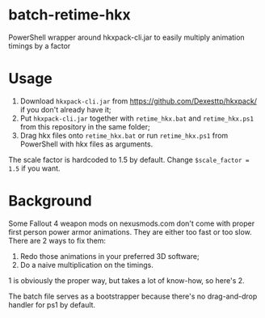 # batch-retime-hkx
PowerShell wrapper around hkxpack-cli.jar to easily multiply animation timings by a factor
# Usage
1. Download `hkxpack-cli.jar` from https://github.com/Dexesttp/hkxpack/ if you don't already have it;
2. Put `hkxpack-cli.jar` together with `retime_hkx.bat` and `retime_hkx.ps1` from this repository in the same folder;
3. Drag hkx files onto `retime_hkx.bat` or run `retime_hkx.ps1` from PowerShell with hkx files as arguments.

The scale factor is hardcoded to 1.5 by default. Change `$scale_factor = 1.5` if you want.
# Background
Some Fallout 4 weapon mods on nexusmods.com don't come with proper first person power armor animations. They are either too fast or too slow. There are 2 ways to fix them:
1. Redo those animations in your preferred 3D software;
2. Do a naive multiplication on the timings.

1 is obviously the proper way, but takes a lot of know-how, so here's 2.

The batch file serves as a bootstrapper because there's no drag-and-drop handler for ps1 by default.
